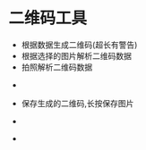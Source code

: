 # 二维码工具
- 根据数据生成二维码(超长有警告)
- 根据选择的图片解析二维码数据
- 拍照解析二维码数据
- ~~~点击复制结果~~~ => 解析成功后,自动复制
- 保存生成的二维码,长按保存图片
- ~~~设置logo~~~
- 